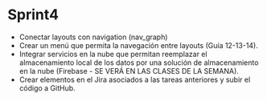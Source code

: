 # Sprint4

* Conectar layouts con navigation (nav_graph)
* Crear un menú que permita la navegación entre layouts (Guía 12-13-14).
* Integrar servicios en la nube que permitan reemplazar el almacenamiento local de los datos por una solución de almacenamiento en la nube (Firebase - SE VERÁ EN LAS CLASES DE LA SEMANA).
*  Crear elementos en el Jira asociados a las tareas anteriores y subir el código a GitHub.

